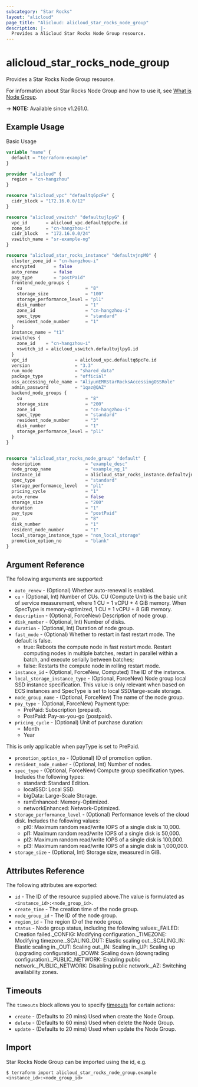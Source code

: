```yaml
---
subcategory: "Star Rocks"
layout: "alicloud"
page_title: "Alicloud: alicloud_star_rocks_node_group"
description: |-
  Provides a Alicloud Star Rocks Node Group resource.
---
```


# alicloud_star_rocks_node_group

Provides a Star Rocks Node Group resource.



For information about Star Rocks Node Group and how to use it, see [What is Node Group](https://next.api.alibabacloud.com/document/starrocks/2022-10-19/CreateNodeGroup).

-> **NOTE:** Available since v1.261.0.

## Example Usage

Basic Usage

```terraform
variable "name" {
  default = "terraform-example"
}

provider "alicloud" {
  region = "cn-hangzhou"
}

resource "alicloud_vpc" "defaultq6pcFe" {
  cidr_block = "172.16.0.0/12"
}

resource "alicloud_vswitch" "defaultujlpyG" {
  vpc_id       = alicloud_vpc.defaultq6pcFe.id
  zone_id      = "cn-hangzhou-i"
  cidr_block   = "172.16.0.0/24"
  vswitch_name = "sr-example-ng"
}

resource "alicloud_star_rocks_instance" "defaultvjnpM0" {
  cluster_zone_id = "cn-hangzhou-i"
  encrypted       = false
  auto_renew      = false
  pay_type        = "postPaid"
  frontend_node_groups {
    cu                        = "8"
    storage_size              = "100"
    storage_performance_level = "pl1"
    disk_number               = "1"
    zone_id                   = "cn-hangzhou-i"
    spec_type                 = "standard"
    resident_node_number      = "1"
  }
  instance_name = "t1"
  vswitches {
    zone_id    = "cn-hangzhou-i"
    vswitch_id = alicloud_vswitch.defaultujlpyG.id
  }
  vpc_id                  = alicloud_vpc.defaultq6pcFe.id
  version                 = "3.3"
  run_mode                = "shared_data"
  package_type            = "official"
  oss_accessing_role_name = "AliyunEMRStarRocksAccessingOSSRole"
  admin_password          = "1qaz@QAZ"
  backend_node_groups {
    cu                        = "8"
    storage_size              = "200"
    zone_id                   = "cn-hangzhou-i"
    spec_type                 = "standard"
    resident_node_number      = "3"
    disk_number               = "1"
    storage_performance_level = "pl1"
  }
}


resource "alicloud_star_rocks_node_group" "default" {
  description                 = "example_desc"
  node_group_name             = "example_ng_1"
  instance_id                 = alicloud_star_rocks_instance.defaultvjnpM0.id
  spec_type                   = "standard"
  storage_performance_level   = "pl1"
  pricing_cycle               = "1"
  auto_renew                  = false
  storage_size                = "200"
  duration                    = "1"
  pay_type                    = "postPaid"
  cu                          = "8"
  disk_number                 = "1"
  resident_node_number        = "1"
  local_storage_instance_type = "non_local_storage"
  promotion_option_no         = "blank"
}
```

## Argument Reference

The following arguments are supported:
* `auto_renew` - (Optional) Whether auto-renewal is enabled.
* `cu` - (Optional, Int) Number of CUs. CU (Compute Unit) is the basic unit of service measurement, where 1 CU = 1 vCPU + 4 GiB memory. When SpecType is memory-optimized, 1 CU = 1 vCPU + 8 GiB memory.
* `description` - (Optional, ForceNew) Description of node group.
* `disk_number` - (Optional, Int) Number of disks.
* `duration` - (Optional, Int) Duration of node group.
* `fast_mode` - (Optional) Whether to restart in fast restart mode. The default is false.
  - true: Reboots the compute node in fast restart mode. Restart computing nodes in multiple batches, restart in parallel within a batch, and execute serially between batches;
  - false: Restarts the compute node in rolling restart mode.
* `instance_id` - (Optional, ForceNew, Computed) The ID of the instance.
* `local_storage_instance_type` - (Optional, ForceNew) Node group local SSD instance specification. This value is only relevant when based on ECS instances and SpecType is set to local SSD/large-scale storage.
* `node_group_name` - (Optional, ForceNew) The name of the node group.
* `pay_type` - (Optional, ForceNew) Payment type:
  - PrePaid: Subscription (prepaid).
  - PostPaid: Pay-as-you-go (postpaid).
* `pricing_cycle` - (Optional) Unit of purchase duration:
  - Month
  - Year

This is only applicable when payType is set to PrePaid.
* `promotion_option_no` - (Optional) ID of promotion option.
* `resident_node_number` - (Optional, Int) Number of nodes.
* `spec_type` - (Optional, ForceNew) Compute group specification types. Includes the following types:
  - standard: Standard Edition.
  - localSSD: Local SSD.
  - bigData: Large-Scale Storage.
  - ramEnhanced: Memory-Optimized.
  - networkEnhanced: Network-Optimized.
* `storage_performance_level` - (Optional) Performance levels of the cloud disk. Includes the following values:
  - pl0: Maximum random read/write IOPS of a single disk is 10,000.
  - pl1: Maximum random read/write IOPS of a single disk is 50,000.
  - pl2: Maximum random read/write IOPS of a single disk is 100,000.
  - pl3: Maximum random read/write IOPS of a single disk is 1,000,000.
* `storage_size` - (Optional, Int) Storage size, measured in GiB.

## Attributes Reference

The following attributes are exported:
* `id` - The ID of the resource supplied above.The value is formulated as `<instance_id>:<node_group_id>`.
* `create_time` - The creation time of the node group.
* `node_group_id` - The ID of the node group.
* `region_id` - The region ID of the node group.
* `status` - Node group status, including the following values:_FAILED: Creation failed._CONFIG: Modifying configuration._TIMEZONE: Modifying timezone._SCALING_OUT: Elastic scaling out._SCALING_IN: Elastic scaling in._OUT: Scaling out._IN: Scaling in._UP: Scaling up (upgrading configuration)._DOWN: Scaling down (downgrading configuration)._PUBLIC_NETWORK: Enabling public network._PUBLIC_NETWORK: Disabling public network._AZ: Switching availability zones.

## Timeouts

The `timeouts` block allows you to specify [timeouts](https://developer.hashicorp.com/terraform/language/resources/syntax#operation-timeouts) for certain actions:
* `create` - (Defaults to 20 mins) Used when create the Node Group.
* `delete` - (Defaults to 60 mins) Used when delete the Node Group.
* `update` - (Defaults to 20 mins) Used when update the Node Group.

## Import

Star Rocks Node Group can be imported using the id, e.g.

```shell
$ terraform import alicloud_star_rocks_node_group.example <instance_id>:<node_group_id>
```